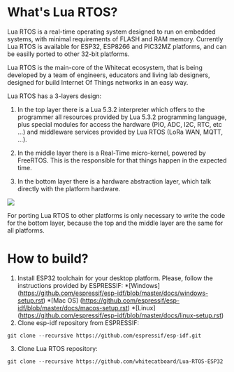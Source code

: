 # What's Lua RTOS?

Lua RTOS is a real-time operating system designed to run on embedded systems, with minimal requirements of FLASH and RAM memory. Currently Lua RTOS is available for ESP32, ESP8266 and PIC32MZ platforms, and can be easilly ported to other 32-bit platforms.

Lua RTOS is the main-core of the Whitecat ecosystem, that is being developed by a team of engineers, educators and living lab designers, designed for build Internet Of Things networks in an easy way.

Lua RTOS has a 3-layers design:

1. In the top layer there is a Lua 5.3.2 interpreter which offers to the programmer all resources provided by Lua 5.3.2 programming language, plus special modules for access the hardware (PIO, ADC, I2C, RTC, etc ...) and middleware services provided by Lua RTOS (LoRa WAN, MQTT, ...).

2. In the middle layer there is a Real-Time micro-kernel, powered by FreeRTOS. This is the responsible for that things happen in the expected time.

3. In the bottom layer there is a hardware abstraction layer, which talk directly with the platform hardware.

![](http://whitecatboard.org/git/luaos.png)

For porting Lua RTOS to other platforms is only necessary to write the code for the bottom layer, because the top and the middle layer are the same for all platforms.

# How to build?

1. Install ESP32 toolchain for your desktop platform. Please, follow the instructions provided by ESPRESSIF:
*[Windows] (https://github.com/espressif/esp-idf/blob/master/docs/windows-setup.rst)
*[Mac OS] (https://github.com/espressif/esp-idf/blob/master/docs/macos-setup.rst)
*[Linux] (https://github.com/espressif/esp-idf/blob/master/docs/linux-setup.rst)
2. Clone esp-idf repository from ESPRESSIF:

```shell
git clone --recursive https://github.com/espressif/esp-idf.git
```
3. Clone Lua RTOS repository:

```shell
git clone --recursive https://github.com/whitecatboard/Lua-RTOS-ESP32
```

